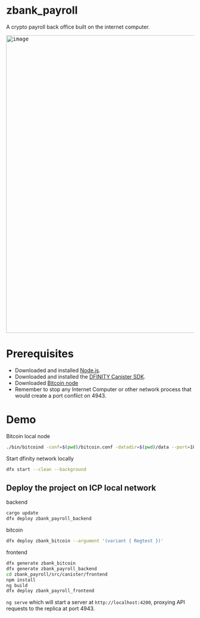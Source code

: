 # zbank_payroll

A crypto payroll back office built on the internet computer. 

<kbd>
<img width="800" alt="image" src="https://github.com/zandboxfinance/zbank_payroll/assets/136881343/17b1f403-598f-4e15-a710-bfc9edf42681">
</kbd>

# Prerequisites
* Downloaded and installed [Node.js](https://nodejs.org/en).
* Downloaded and installed the [DFINITY Canister SDK](https://internetcomputer.org/docs/current/developer-docs/setup/install#installing-the-ic-sdk-1).
* Downloaded [Bitcoin node](https://youtu.be/H6Wu9n9Qwa8)
* Remember to stop any Internet Computer or other network process that would create a port conflict on 4943.

# Demo
Bitcoin local node
```bash
./bin/bitcoind -conf=$(pwd)/bitcoin.conf -datadir=$(pwd)/data --port=18444
```

Start dfinity network locally
```bash
dfx start --clean --background
```
## Deploy the project on ICP local network

backend
```bash
cargo update
dfx deploy zbank_payroll_backend
```

bitcoin
```bash
dfx deploy zbank_bitcoin --argument '(variant { Regtest })'
```

frontend
```bash
dfx generate zbank_bitcoin
dfx generate zbank_payroll_backend
cd zbank_payroll/src/canister/frontend
npm install
ng build
dfx deploy zbank_payroll_frontend
```
`ng serve` which will start a server at `http://localhost:4200`, proxying API requests to the replica at port 4943.


